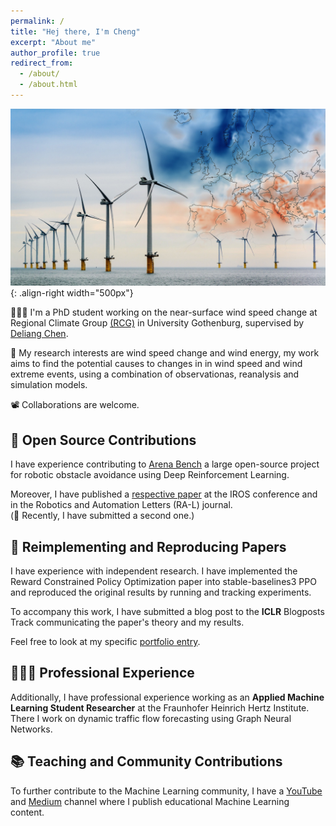 ```yaml
---
permalink: /
title: "Hej there, I'm Cheng"
excerpt: "About me"
author_profile: true
redirect_from: 
  - /about/
  - /about.html
---
```


     


![Europe’s electricity generation from wind blown off course](/images/wind.jpg){: .align-right width="500px"}

👨🏻‍💻 I'm a PhD student working on the near-surface wind speed change at Regional Climate Group [(RCG)](http://rcg.gvc.gu.se/) in University Gothenburg, supervised by [Deliang Chen](http://rcg.gvc.gu.se/dc/).   




🔬 My research interests are wind speed change and wind energy, my work aims to find the potential causes to changes in in wind speed and wind extreme events, using a combination of observationas, reanalysis and simulation models.




📽️ Collaborations are welcome.

<p hidden> 
# Selected Experience


## 🤖 Open Source Contributions
I have experience contributing to [Arena Bench](https://github.com/Arena-Rosnav) a large open-source project for robotic obstacle avoidance using Deep Reinforcement Learning.

Moreover, I have published a [respective paper](https://sudo-boris.github.io/publication/2022-Arena-Bench) at the IROS conference and in the Robotics and Automation Letters (RA-L) journal. \
(🤫 Recently, I have submitted a second one.)

## 📜 Reimplementing and Reproducing Papers
I have experience with independent research. I have implemented the Reward Constrained Policy Optimization paper into stable-baselines3 PPO and reproduced the original results by running and tracking experiments.

To accompany this work, I have submitted a blog post to the **ICLR** Blogposts Track communicating the paper's theory and my results.

Feel free to look at my specific [portfolio entry](https://sudo-boris.github.io/portfolio/RCPPO/).

## 👨🏻‍🔬 Professional Experience
Additionally, I have professional experience working as an **Applied Machine Learning Student Researcher** at the Fraunhofer Heinrich Hertz Institute. \
There I work on dynamic traffic flow forecasting using Graph Neural Networks.

## 📚 Teaching and Community Contributions
To further contribute to the Machine Learning community, I have a [YouTube](https://www.youtube.com/@borismeinardus) and [Medium](https://medium.com/@boris.meinardus) channel where I publish educational Machine Learning content.
</p>




